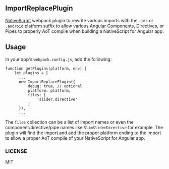 ## ImportReplacePlugin

[NativeScript](https://www.nativescript.org/) webpack plugin to rewrite various imports with the `.ios` or `.android` platform suffix to allow various Angular Components, Directives, or Pipes to properly AoT compile when building a NativeScript for Angular app.

## Usage

In your app's `webpack.config.js`, add the following:

```
function getPlugins(platform, env) {
    let plugins = [
      ...
      new ImportReplacePlugin({
          debug: true, // optional 
          platform: platform,
          files: [
              'slider.directive'
          ]
      }),
      ...
```

The `files` collection can be a list of import names or even the component/directive/pipe names like `SlimSliderDirective` for example. The plugin will find the import and add the proper platform ending to the import to allow a proper AoT compile of your NativeScript for Angular app.

### LICENSE

MIT
